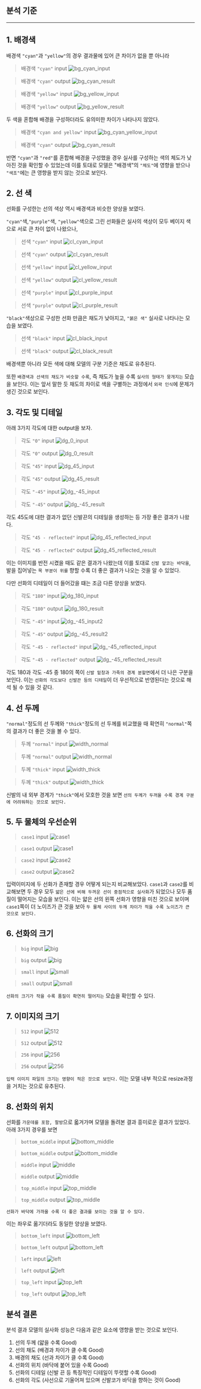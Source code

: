## 분석 기준
<hr>

## 1. 배경색
 배경색 `"cyan"`과 `"yellow"`의 경우 결과물에 있어 큰 차이가 없을 뿐 아니라

> 배경색 `"cyan"` input
>![bg_cyan_input](./well_produced/background_color/cyan.png)

> 배경색 `"cyan"` output
![bg_cyan_result](./well_produced/background_color/cyan_res.png)

> 배경색 `"yellow"` input
>![bg_yellow_input](./well_produced/background_color/yellow.png)

> 배경색 `"yellow"` output
![bg_yellow_result](./well_produced/background_color/yellow_res.png)

두 색을 혼합해 배경을 구성하더라도 유의미한 차이가 나타나지 않았다.

> 배경색 `"cyan and yellow"` input
>![bg_cyan_yellow_input](./well_produced/background_color/cyan_yellow.png)

> 배경색 `"cyan"` output
![bg_cyan_result](./well_produced/background_color/cyan_yellow_res.png)

반면 `"cyan"`과 `"red"`를 혼합해 배경을 구성했을 경우 실사를 구성하는 색의 체도가 낮아진 것을 확인할 수 있었는데 이를 토대로 모델은 "배경색"의 `"체도"`에 영향을 받으나 `"색조"`에는 큰 영향을 받지 않는 것으로 보인다.

## 2. 선 색
선화를 구성한는 선의 색상 역시 배경색과 비슷한 양상을 보였다.

`"cyan"`색,`"purple"`색, `"yellow"`색으로 그린 선화들은 실사의 색상이 모두 베이지 색으로 서로 큰 차이 없이 나왔으나,
> 선색 `"cyan"` input
>![cl_cyan_input](./well_produced/color/1/cyan.png)

> 선색 `"cyan"` output
![cl_cyan_result](./well_produced/color/1/cyan_res.png)

> 선색 `"yellow"` input
>![cl_yellow_input](./well_produced/color/1/yellow.png)

> 선색 `"yellow"` output
![cl_yellow_result](./well_produced/color/1/yellow_res.png)

> 선색 `"purple"` input
>![cl_purple_input](./well_produced/color/1/purple.png)

> 선색 `"purple"` output
![cl_purple_result](./well_produced/color/1/purple_res.png)

`"black"`색상으로 구성한 선화 만큼은 채도가 낮아지고, `"붉은 색"` 실사로 나타나는 모습을 보였다.

> 선색 `"black"` input
>![cl_black_input](./well_produced/color/1/black.png)

> 선색 `"black"` output
![cl_black_result](./well_produced/color/1/black_res.png)

배경색뿐 아니라 모든 색에 대해 모델의 구분 기준은 채도로 유추된다.

또한 `배경색과 선색의 채도가 비슷할 수록`, 즉 채도가 높을 수록 `실사의 형태가 뭉개지는` 모습을 보인다. 이는 앞서 말한 듯 채도의 차이로 색을 구별하는 과정에서 `외곽 인식`에 문제가 생긴 것으로 보인다.

## 3. 각도 및 디테일

아래 3가지 각도에 대한 output을 보자.

> 각도 `"0"` input
>![dg_0_input](./well_produced/degree_and_reflection/1/degree_0.png)

> 각도 `"0"` output
![dg_0_result](./well_produced/degree_and_reflection/1/degree_0_res.png)

> 각도 `"45"` input
>![dg_45_input](./well_produced/degree_and_reflection/1/degree_45.png)

> 각도 `"45"` output
![dg_45_result](./well_produced/degree_and_reflection/1/degree_45_res.png)

> 각도 `"-45"` input
>![dg_-45_input](./well_produced/degree_and_reflection/1/degree_-45.png)

> 각도 `"-45"` output
![dg_-45_result](./well_produced/degree_and_reflection/1/degree_-45_res.png)

각도 45도에 대한 결과가 없던 신발끈의 디테일을 생성하는 등 가장 좋은 결과가 나왔다.

> 각도 `"45 - reflected"` input
>![dg_45_reflected_input](./well_produced/degree_and_reflection/1/reflected_45.png)

> 각도 `"45 - reflected"` output
![dg_45_reflected_result](./well_produced/degree_and_reflection/1/reflected_45_res.png)

이는 이미지를 반전 시켰을 때도 같은 결과가 나왔는데 이를 토대로 `신발 앞코는 바닥을`, 발을 집어넣는 `목 부분이 위를` 향할 수록 더 좋은 결과가 나오는 것을 알 수 있었다.

다만 선화의 디테일이 더 들어갔을 떄는 조금 다른 양상을 보였다.

> 각도 `"180"` input
>![dg_180_input](./well_produced/degree_and_reflection/2/degree_180.png)

> 각도 `"180"` output
![dg_180_result](./well_produced/degree_and_reflection/2/degree_180_res.png)

> 각도 `"-45"` input
>![dg_-45_input2](./well_produced/degree_and_reflection/2/degree_-45.png)

> 각도 `"-45"` output
![dg_-45_result2](./well_produced/degree_and_reflection/2/degree_-45_res.png)

> 각도 `"-45 - reflected"` input
>![dg_-45_reflected_input](./well_produced/degree_and_reflection/2/reflected_-45.png)

> 각도 `"-45 - reflected"` output
![dg_-45_reflected_result](./well_produced/degree_and_reflection/2/reflected_-45_res.png)

각도 180과 각도 -45 중 180의 쪽이 `신발 밑창과 가죽의 경계 분할면`에서 더 나은 구분을 보인다. 이는 `선화의 각도보다 신발끈 등의 디테일`이 더 우선적으로 반영된다는 것으로 해석 될 수 있을 것 같다.

## 4. 선 두께

`"normal"`정도의 선 두께와 `"thick"`정도의 선 두께를 비교했을 때 확연히 `"normal"`쪽의 결과가 더 좋은 것을 볼 수 있다.

> 두께 `"normal"` input
> ![width_normal](./well_produced/line_width_and_two_object/normal.png)

> 두께 `"normal"` output
> ![width_normal](./well_produced/line_width_and_two_object/normal_res.png)

> 두께 `"thick"` input
> ![width_thick](./well_produced/line_width_and_two_object/thick.png)

> 두께 `"thick"` output
> ![width_thick](./well_produced/line_width_and_two_object/thick_res.png)

신발의 내 외부 경계가 `"thick"`에서 모호한 것을 보면 `선의 두께가 두꺼울 수록 경계 구분에 어려워하는 것으로 보인다.`

## 5. 두 물체의 우선순위

> `case1` input
> ![case1](./well_produced/line_width_and_two_object/normal_other.png)

> `case1` output
> ![case1](./well_produced/line_width_and_two_object/normal_other_res.png)

> `case2` input
> ![case2](./well_produced/line_width_and_two_object/thick_other.png)

> `case2` output
> ![case2](./well_produced/line_width_and_two_object/thick_other_res.png)

입력이미지에 두 선화가 존재할 경우 어떻게 되는지 비교해보았다. `case1`과 `case2`를 비교해보면 두 경우 모두 `얇은 선에 비해 두꺼운 선이 중점적으로 실사화`가 되었으나 모두 품질이 떨어지는 모습을 보인다. 이는 얇은 선의 왼쪽 선화가 영향을 미친 것으로 보이며 `case1`쪽이 더 노이즈가 큰 것을 보아 `두 물체 사이의 두께 차이가 적을 수록 노이즈가 큰 것으로 보인다.` 

## 6. 선화의 크기

> `big` input
> ![big](./well_produced/object_size/big.png)

> `big` output
> ![big](./well_produced/object_size/big_res.png)

> `small` input
> ![small](./well_produced/object_size/small.png)

> `small` output
> ![small](./well_produced/object_size/small_res.png)

`선화의 크기가 작을 수록 품질이 확연히 떨어지는` 모습을 확인할 수 있다.

## 7. 이미지의 크기

> `512` input
> ![512](./well_produced/origin_size/512.png)

> `512` output
> ![512](./well_produced/origin_size/512_res.png)

> `256` input
> ![256](./well_produced/origin_size/256.png)

> `256` output
> ![256](./well_produced/origin_size/256_res.png)

`입력 이미지 파일의 크기는 영향이 적은 것으로 보인다.` 이는 모델 내부 적으로 resize과정을 거치는 것으로 유추된다.

## 8. 선화의 위치

선화를 `가운데를 포함, 팔방`으로 옯겨가며 모델을 돌려본 결과 흥미로운 결과가 있었다. 아래 3가지 경우를 보면

> `bottom_middle` input
> ![bottom_middle](./well_produced/position/bottom_middle.png)

> `bottom_middle` output
> ![bottom_middle](./well_produced/position/bottom_middle_res.png)

> `middle` input
> ![middle](./well_produced/position/middle.png)

> `middle` output
> ![middle](./well_produced/position/middle_res.png)

> `top_middle` input
> ![top_middle](./well_produced/position/top_middle.png)

> `top_middle` output
> ![top_middle](./well_produced/position/top_middle_res.png)

`선화가 바닥에 가까울 수록 더 좋은 결과를 보이는 것을 알 수 있다.`

이는 좌우로 옮기더라도 동일한 양상을 보였다.

> `bottom_left` input
> ![bottom_left](./well_produced/position/bottom_left.png)

> `bottom_left` output
> ![bottom_left](./well_produced/position/bottom_left_res.png)

> `left` input
> ![left](./well_produced/position/left.png)

> `left` output
> ![left](./well_produced/position/left_res.png)

> `top_left` input
> ![top_left](./well_produced/position/top_left.png)

> `top_left` output
> ![top_left](./well_produced/position/top_left_res.png)

## 분석 결론
분석 결과 모델의 실사화 성능은 다음과 같은 요소에 영향을 받는 것으로 보인다.

1. 선의 두께 (얇을 수록 Good)
2. 선의 채도 (배경과 차이가 클 수록 Good)
3. 배경의 채도 (선과 차이가 클 수록 Good)
4. 선화의 위치 (바닥에 붙어 있을 수록 Good)
5. 선화의 디테일 (신발 끈 등 특징적인 디테일이 뚜렷할 수록 Good)
6. 선화의 각도 (사선으로 기울어져 있으며 신발코가 바닥을 향하는 것이 Good)